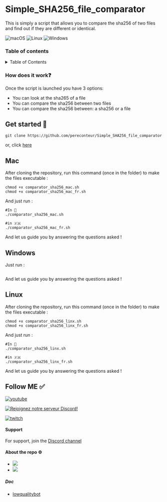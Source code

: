 # Simple_SHA256_file_comparator
This is simply a script that allows you to compare the sha256 of two files and find out if they are different or identical.

![macOS](https://img.shields.io/badge/-macOS-%23999999?style=flat-square&logo=macos&logoColor=white) 
![Linux](https://img.shields.io/badge/-Linux-%23FCC624?style=flat-square&logo=linux&logoColor=white)
![Windows](https://img.shields.io/badge/-Windows-%230078D6?style=flat-square&logo=windows&logoColor=white)

### Table of contents

<details>
  <summary>Table of Contents</summary>
  <ol>
    <li>
      <a href="#how-does-it-work-">How does it work❓</a>
    </li>
    <li>
      <a href="#get-started-">Get started 🚀</a>
      <ul>
        <li><a href="#mac">Mac</a></li>
        <li><a href="#windows">Windows</a></li>
        <li><a href="#linux">Linux</a></li>
      </ul>
    </li>
    <li><a href="#follow-me-">Follow ME ✅</a></li>
    <li><a href="#support">Support</a></li>
    <li><a href="#about-the-repo-">About the repo ⚙️</a></li>
  </ol>
</details>

### How does it work❓

Once the script is launched you have 3 options: 

- You can look at the sha265 of a file
- You can compare the sha256 between two files
- You can compare the sha256 between: a sha256 or a file

## Get started 🚀

```
git clone https://github.com/pereconteur/Simple_SHA256_file_comparator
```

or, click [here](https://github.com/pereconteur/Simple_SHA256_file_comparator/archive/refs/heads/main.zip)

## Mac

After cloning the repository, run this command (once in the folder) to make the files executable :

```
chmod +x comparator_sha256_mac.sh
chmod +x comparator_sha256_mac_fr.sh
```

And just run : 

```
#In 🏴󠁧󠁢󠁥󠁮󠁧󠁿
./comparator_sha256_mac.sh

#in 🇫🇷
./comparator_sha256_mac_fr.sh
```

And let us guide you by answering the questions asked !

## Windows

Just run : 

```

```

And let us guide you by answering the questions asked !

## Linux

After cloning the repository, run this command (once in the folder) to make the files executable :

```
chmod +x comparator_sha256_linx.sh
chmod +x comparator_sha256_linx_fr.sh
```

And just run : 

```
#In 🏴󠁧󠁢󠁥󠁮󠁧󠁿
./comparator_sha256_linx.sh

#in 🇫🇷
./comparator_sha256_linx_fr.sh
```

And let us guide you by answering the questions asked !


## Follow ME ✅

[![youtube](https://img.shields.io/youtube/channel/subscribers/UC5XJLz-Gnv8_T61wMXu-K-A?label=PereConteur&style=social)](https://www.youtube.com/channel/UC5XJLz-Gnv8_T61wMXu-K-A)

[![Rejoignez notre serveur Discord!](https://img.shields.io/badge/Discord-Join%20our%20server-blue?style=for-the-badge&logo=discord)](https://discord.gg/xY63gyVfaR)


[![twitch](https://img.shields.io/twitch/status/pereconteur?label=PereConteur&style=social)](https://www.twitch.tv/pereconteur)

#### Support

For support, join the [Discord channel](https://discord.gg/xY63gyVfaR)

#### About the repo ⚙️

 - ![](https://img.shields.io/github/repo-size/pereconteur/Simple_SHA256_file_comparator)
 - ![](https://img.shields.io/github/last-commit/pereconteur/Simple_SHA256_file_comparator)


##### Doc

- [lowqualitybot](https://github.com/facebookresearch/llama/pull/87#issuecomment-1454237673)

